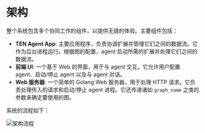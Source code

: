 # 架构

整个系统包含多个协同工作的组件，以提供无缝的体验。主要组件包括：

- **TEN Agent App**: 主要应用程序，负责协调扩展并管理它们之间的数据流。它作为后台进程运行。根据图的配置，agent 启动所需的扩展并处理它们之间的数据流。
- **前端 UI**: 一个基于 Web 的界面，用于与 agent 交互。它允许用户配置 agent、启动/停止 agent 以及与 agent 对话。
- **Web 服务器**: 一个简单的 Golang Web 服务器，用于处理 HTTP 请求。它负责处理传入的请求和启动/停止 agent 进程。它还传递诸如 `graph_name` 之类的参数来确定要使用的图。

系统的流程如下：

![架构流程](https://github.com/TEN-framework/docs/blob/main/assets/png/architecture_flow.png?raw=true)
